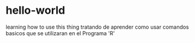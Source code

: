 # hello-world
learning how to use this thing
tratando de aprender como usar comandos basicos que se utilizaran en el Programa 'R'

